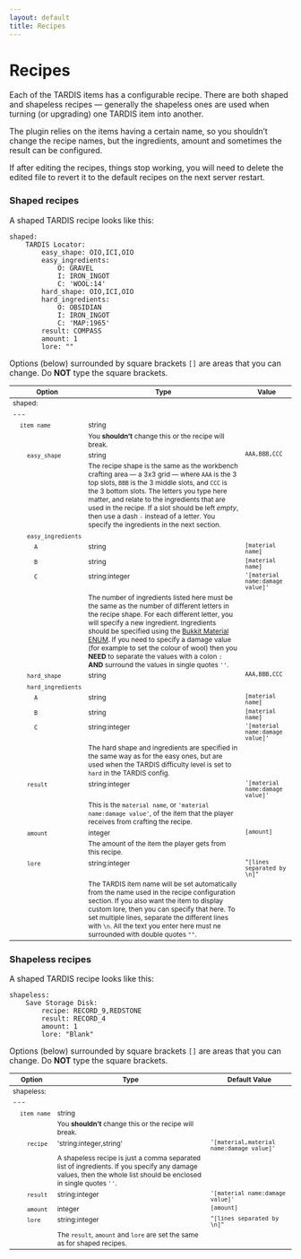```yaml
---
layout: default
title: Recipes
---
```


# Recipes

Each of the TARDIS items has a configurable recipe. There are both shaped and shapeless recipes — generally the shapeless ones are used when turning (or upgrading) one TARDIS item into another.

The plugin relies on the items having a certain name, so you shouldn’t change the recipe names, but the ingredients, amount and sometimes the result can be configured.

If after editing the recipes, things stop working, you will need to delete the edited file to revert it to the default recipes on the next server restart.

### Shaped recipes

A shaped TARDIS recipe looks like this:

    shaped:
        TARDIS Locator:
            easy_shape: OIO,ICI,OIO
            easy_ingredients:
                O: GRAVEL
                I: IRON_INGOT
                C: 'WOOL:14'
            hard_shape: OIO,ICI,OIO
            hard_ingredients:
                O: OBSIDIAN
                I: IRON_INGOT
                C: 'MAP:1965'
            result: COMPASS
            amount: 1
            lore: ""

<style type="text/css">
			table, table code { font-size:85%; }
			td { vertical-align:top; }
			td.noborder { border-bottom: none; }
			tr.coption { background-color: #eee; }
		</style>

Options (below) surrounded by square brackets `[]` are areas that you can change. Do **NOT** type the square brackets.

| Option | Type | Value |
| --- | --- | --- |
| shaped: |
| --- |
| &nbsp;&nbsp;&nbsp;&nbsp;`item name` | string | &nbsp; |
| &nbsp; | You **shouldn’t** change this or the recipe will break. |
| &nbsp;&nbsp;&nbsp;&nbsp;&nbsp;&nbsp;&nbsp;&nbsp;`easy_shape` | string | `AAA,BBB,CCC` |
| &nbsp; | The recipe shape is the same as the workbench crafting area — a 3x3 grid — where `AAA` is the 3 top slots, `BBB` is the 3 middle slots, and `CCC` is the 3 bottom slots. The letters you type here matter, and relate to the ingredients that are used in the recipe. If a slot should be left _empty_, then use a dash `-` instead of a letter. You specify the ingredients in the next section. |
| &nbsp;&nbsp;&nbsp;&nbsp;&nbsp;&nbsp;&nbsp;&nbsp;`easy_ingredients` | &nbsp; | &nbsp; |
| &nbsp;&nbsp;&nbsp;&nbsp;&nbsp;&nbsp;&nbsp;&nbsp;&nbsp;&nbsp;&nbsp;&nbsp;`A` | string | `[material name]` |
| &nbsp;&nbsp;&nbsp;&nbsp;&nbsp;&nbsp;&nbsp;&nbsp;&nbsp;&nbsp;&nbsp;&nbsp;`B` | string | `[material name]` |
| &nbsp;&nbsp;&nbsp;&nbsp;&nbsp;&nbsp;&nbsp;&nbsp;&nbsp;&nbsp;&nbsp;&nbsp;`C` | string:integer | `'[material name:damage value]'` |
| &nbsp; | The number of ingredients listed here must be the same as the number of different letters in the recipe shape. For each different letter, you will specify a new ingredient. Ingredients should be specified using the [Bukkit Material ENUM](https://hub.spigotmc.org/javadocs/spigot/org/bukkit/Material.html). If you need to specify a damage value (for example to set the colour of wool) then you **NEED** to separate the values with a colon `:` **AND** surround the values in single quotes `''`. |
| &nbsp;&nbsp;&nbsp;&nbsp;&nbsp;&nbsp;&nbsp;&nbsp;`hard_shape` | string | `AAA,BBB,CCC` |
| &nbsp;&nbsp;&nbsp;&nbsp;&nbsp;&nbsp;&nbsp;&nbsp;`hard_ingredients` | &nbsp; | &nbsp; |
| &nbsp;&nbsp;&nbsp;&nbsp;&nbsp;&nbsp;&nbsp;&nbsp;&nbsp;&nbsp;&nbsp;&nbsp;`A` | string | `[material name]` |
| &nbsp;&nbsp;&nbsp;&nbsp;&nbsp;&nbsp;&nbsp;&nbsp;&nbsp;&nbsp;&nbsp;&nbsp;`B` | string | `[material name]` |
| &nbsp;&nbsp;&nbsp;&nbsp;&nbsp;&nbsp;&nbsp;&nbsp;&nbsp;&nbsp;&nbsp;&nbsp;`C` | string:integer | `'[material name:damage value]'` |
| &nbsp; | The hard shape and ingredients are specified in the same way as for the easy ones, but are used when the TARDIS difficulty level is set to `hard` in the TARDIS config. |
| &nbsp;&nbsp;&nbsp;&nbsp;&nbsp;&nbsp;&nbsp;&nbsp;`result` | string:integer | `'[material name:damage value]'` |
| &nbsp; | This is the `material name`, or `'material name:damage value'`, of the item that the player receives from crafting the recipe. |
| &nbsp;&nbsp;&nbsp;&nbsp;&nbsp;&nbsp;&nbsp;&nbsp;`amount` | integer | `[amount]` |
| &nbsp; | The amount of the item the player gets from this recipe. |
| &nbsp;&nbsp;&nbsp;&nbsp;&nbsp;&nbsp;&nbsp;&nbsp;`lore` | string:integer | `"[lines separated by \n]"` |
| &nbsp; | The TARDIS item name will be set automatically from the name used in the recipe configuration section. If you also want the item to display custom lore, then you can specify that here. To set multiple lines, separate the different lines with `\n`. All the text you enter here must ne surrounded with double quotes `""`. |

### Shapeless recipes

A shaped TARDIS recipe looks like this:

    shapeless:
        Save Storage Disk:
            recipe: RECORD_9,REDSTONE
            result: RECORD_4
            amount: 1
            lore: "Blank"

Options (below) surrounded by square brackets `[]` are areas that you can change. Do **NOT** type the square brackets.

| Option | Type | Default Value |
| --- | --- | --- |
| shapeless: |
| --- |
| &nbsp;&nbsp;&nbsp;&nbsp;`item name` | string | &nbsp; |
| &nbsp; | You **shouldn’t** change this or the recipe will break. |
| &nbsp;&nbsp;&nbsp;&nbsp;&nbsp;&nbsp;&nbsp;&nbsp;`recipe` | 'string:integer,string' | `'[material,material name:damage value]'` |
| &nbsp; | A shapeless recipe is just a comma separated list of ingredients. If you specify any damage values, then the whole list should be enclosed in single quotes `''`. |
| &nbsp;&nbsp;&nbsp;&nbsp;&nbsp;&nbsp;&nbsp;&nbsp;`result` | string:integer | `'[material name:damage value]'` |
| &nbsp;&nbsp;&nbsp;&nbsp;&nbsp;&nbsp;&nbsp;&nbsp;`amount` | integer | `[amount]` |
| &nbsp;&nbsp;&nbsp;&nbsp;&nbsp;&nbsp;&nbsp;&nbsp;`lore` | string:integer | `"[lines separated by \n]"` |
| &nbsp; | The `result`, `amount` and `lore` are set the same as for shaped recipes. |

